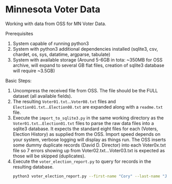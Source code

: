 # Minnesota Voter Data

Working with data from OSS for MN Voter Data.

Prerequisites 
1. System capable of running python3
2. System with python3 additional dependencies installed (sqlite3, csv, chardet, os, sys, datatime, argparse, tabulate)
3. System with available storage (Around 5-6GB in tota: ~350MB for OSS archive, will expand to several GB flat files, creation of sqlite3 database will require ~3.5GB)

Basic Steps: 
1. Uncompress the received file from OSS. The file should be the FULL dataset (all available fields).
2. The resulting `Voter01.txt`...`Voter08.txt` files and `Election01.txt`...`Election08.txt` are expanded along with a `readme.txt` file.
3. Execute the `import_to_sqlite3.py` in the same working directory as the `Voter01.txt`...`Election01.txt` files to parse the raw data files into a sqlite3 database. It expects the standard eight files for each (Voters, Election History) as supplied from the OSS. Import speed depends on your system, verbose logging will display as things run. The OSS inserts some dummy duplicate records (David D. Director) into each Voter0x.txt file so 7 errors showing up from Voter02.txt...Voter03.txt is expected as those will be skipped (duplicates). 
4. Execute the `voter_election_report.py` to query for records in the resulting database.
   ``` bash
   python3 voter_election_report.py --first-name "Cory" --last-name "Johnson" --zip-code "55947" --db-name "voters.db"
   ```
